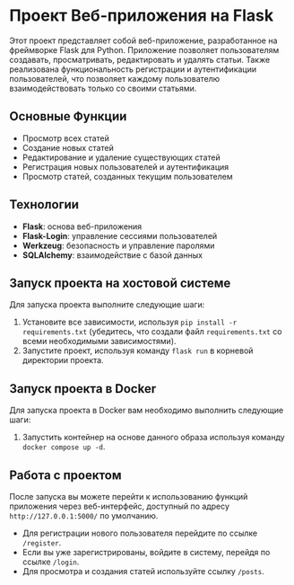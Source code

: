 # Проект Веб-приложения на Flask

Этот проект представляет собой веб-приложение, разработанное на фреймворке Flask для Python. Приложение позволяет пользователям создавать, просматривать, редактировать и удалять статьи. Также реализована функциональность регистрации и аутентификации пользователей, что позволяет каждому пользователю взаимодействовать только со своими статьями.

## Основные Функции

- Просмотр всех статей
- Создание новых статей
- Редактирование и удаление существующих статей
- Регистрация новых пользователей и аутентификация
- Просмотр статей, созданных текущим пользователем

## Технологии

- **Flask**: основа веб-приложения
- **Flask-Login**: управление сессиями пользователей
- **Werkzeug**: безопасность и управление паролями
- **SQLAlchemy**: взаимодействие с базой данных

## Запуск проекта на хостовой системе

Для запуска проекта выполните следующие шаги:

1. Установите все зависимости, используя `pip install -r requirements.txt` (убедитесь, что создали файл `requirements.txt` со всеми необходимыми зависимостями).
2. Запустите проект, используя команду `flask run` в корневой директории проекта.

## Запуск проекта в Docker

Для запуска проекта в Docker вам необходимо выполнить следующие шаги:

1. Запустить контейнер на основе данного образа используя команду `docker compose up -d`.

## Работа с проектом

После запуска вы можете перейти к использованию функций приложения через веб-интерфейс, доступный по адресу `http://127.0.0.1:5000/` по умолчанию.

- Для регистрации нового пользователя перейдите по ссылке `/register`.
- Если вы уже зарегистрированы, войдите в систему, перейдя по ссылке `/login`.
- Для просмотра и создания статей используйте ссылку `/posts`.
